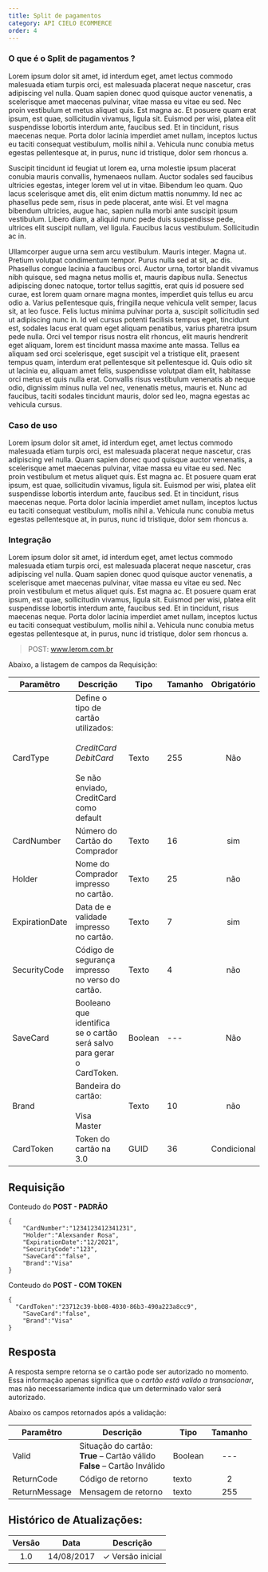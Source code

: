 ```yaml
---
title: Split de pagamentos
category: API CIELO ECOMMERCE
order: 4
---
```

### O que é o Split de pagamentos ?

Lorem ipsum dolor sit amet, id interdum eget, amet lectus commodo malesuada etiam turpis orci, est malesuada placerat neque nascetur, cras adipiscing vel nulla. Quam sapien donec quod quisque auctor venenatis, a scelerisque amet maecenas pulvinar, vitae massa eu vitae eu sed. Nec proin vestibulum et metus aliquet quis. Est magna ac. Et posuere quam erat ipsum, est quae, sollicitudin vivamus, ligula sit. Euismod per wisi, platea elit suspendisse lobortis interdum ante, faucibus sed. Et in tincidunt, risus maecenas neque. Porta dolor lacinia imperdiet amet nullam, inceptos luctus eu taciti consequat vestibulum, mollis nihil a. Vehicula nunc conubia metus egestas pellentesque at, in purus, nunc id tristique, dolor sem rhoncus a.

Suscipit tincidunt id feugiat ut lorem ea, urna molestie ipsum placerat conubia mauris convallis, hymenaeos nullam. Auctor sodales sed faucibus ultricies egestas, integer lorem vel ut in vitae. Bibendum leo quam. Quo lacus scelerisque amet dis, elit enim dictum mattis nonummy. Id nec ac phasellus pede sem, risus in pede placerat, ante wisi. Et vel magna bibendum ultricies, augue hac, sapien nulla morbi ante suscipit ipsum vestibulum. Libero diam, a aliquid nunc pede duis suspendisse pede, ultrices elit suscipit nullam, vel ligula. Faucibus lacus vestibulum. Sollicitudin ac in.

Ullamcorper augue urna sem arcu vestibulum. Mauris integer. Magna ut. Pretium volutpat condimentum tempor. Purus nulla sed at sit, ac dis. Phasellus congue lacinia a faucibus orci. Auctor urna, tortor blandit vivamus nibh quisque, sed magna netus mollis et, mauris dapibus nulla.
Senectus adipiscing donec natoque, tortor tellus sagittis, erat quis id posuere sed curae, est lorem quam ornare magna montes, imperdiet quis tellus eu arcu odio a. Varius pellentesque quis, fringilla neque vehicula velit semper, lacus sit, at leo fusce. Felis luctus minima pulvinar porta a, suscipit sollicitudin sed ut adipiscing nunc in. Id vel cursus potenti facilisis tempus eget, tincidunt est, sodales lacus erat quam eget aliquam penatibus, varius pharetra ipsum pede nulla. Orci vel tempor risus nostra elit rhoncus, elit mauris hendrerit eget aliquam, lorem est tincidunt massa maxime ante massa. Tellus ea aliquam sed orci scelerisque, eget suscipit vel a tristique elit, praesent tempus quam, interdum erat pellentesque sit pellentesque id. Quis odio sit ut lacinia eu, aliquam amet felis, suspendisse volutpat diam elit, habitasse orci metus et quis nulla erat. Convallis risus vestibulum venenatis ab neque odio, dignissim minus nulla vel nec, venenatis metus, mauris et. Nunc ad faucibus, taciti sodales tincidunt mauris, dolor sed leo, magna egestas ac vehicula cursus.


### Caso de uso


Lorem ipsum dolor sit amet, id interdum eget, amet lectus commodo malesuada etiam turpis orci, est malesuada placerat neque nascetur, cras adipiscing vel nulla. Quam sapien donec quod quisque auctor venenatis, a scelerisque amet maecenas pulvinar, vitae massa eu vitae eu sed. Nec proin vestibulum et metus aliquet quis. Est magna ac. Et posuere quam erat ipsum, est quae, sollicitudin vivamus, ligula sit. Euismod per wisi, platea elit suspendisse lobortis interdum ante, faucibus sed. Et in tincidunt, risus maecenas neque. Porta dolor lacinia imperdiet amet nullam, inceptos luctus eu taciti consequat vestibulum, mollis nihil a. Vehicula nunc conubia metus egestas pellentesque at, in purus, nunc id tristique, dolor sem rhoncus a.


### Integração

Lorem ipsum dolor sit amet, id interdum eget, amet lectus commodo malesuada etiam turpis orci, est malesuada placerat neque nascetur, cras adipiscing vel nulla. Quam sapien donec quod quisque auctor venenatis, a scelerisque amet maecenas pulvinar, vitae massa eu vitae eu sed. Nec proin vestibulum et metus aliquet quis. Est magna ac. Et posuere quam erat ipsum, est quae, sollicitudin vivamus, ligula sit. Euismod per wisi, platea elit suspendisse lobortis interdum ante, faucibus sed. Et in tincidunt, risus maecenas neque. Porta dolor lacinia imperdiet amet nullam, inceptos luctus eu taciti consequat vestibulum, mollis nihil a. Vehicula nunc conubia metus egestas pellentesque at, in purus, nunc id tristique, dolor sem rhoncus a.


> POST: www.lerom.com.br


Abaixo, a listagem de campos da Requisição:

| Paramêtro      | Descrição                                                                                                             | Tipo    | Tamanho | Obrigatório |
|----------------|-----------------------------------------------------------------------------------------------------------------------|---------|---------|:-----------:|
| CardType       | Define o tipo de cartão utilizados:<br><br>*CreditCard*<br>*DebitCard*<br><br>Se não enviado, CreditCard como default | Texto   | 255     | Não         |
| CardNumber     | Número do Cartão do Comprador                                                                                         | Texto   | 16      | sim         |
| Holder         | Nome do Comprador impresso no cartão.                                                                                 | Texto   | 25      | não         |
| ExpirationDate | Data de e validade impresso no cartão.                                                                                | Texto   | 7       | sim         |
| SecurityCode   | Código de segurança impresso no verso do cartão.                                                                      | Texto   | 4       | não         |
| SaveCard       | Booleano que identifica se o cartão será salvo para gerar o CardToken.                                                | Boolean | ---     | Não         |
| Brand          | Bandeira do cartão: <br><br>Visa<br>Master<br>| Texto   | 10      | não         |
| CardToken      | Token do cartão na 3.0                                                                                                | GUID    | 36      | Condicional |


## Requisição


Conteudo do **POST - PADRÃO**
```
{
    "CardNumber":"1234123412341231",
    "Holder":"Alexsander Rosa",
    "ExpirationDate":"12/2021",
    "SecurityCode":"123",
    "SaveCard":"false",
    "Brand":"Visa"
}
```

Conteudo do **POST - COM TOKEN**
```
{
  "CardToken":"23712c39-bb08-4030-86b3-490a223a8cc9",
    "SaveCard":"false",
    "Brand":"Visa"
}
```

## Resposta

A resposta sempre retorna se o cartão pode ser autorizado no momento. Essa informação apenas significa que o _cartão está valido a transacionar_, mas não necessariamente indica que um determinado valor será autorizado.

Abaixo os campos retornados após a validação:


| Paramêtro     | Descrição                                                                       | Tipo    | Tamanho |
|---------------|---------------------------------------------------------------------------------|---------|:-------:|
| Valid         | Situação do cartão:<br> **True** – Cartão válido<BR>**False** – Cartão Inválido | Boolean | ---     |
| ReturnCode    | Código de retorno                                                               | texto   | 2       |
| ReturnMessage | Mensagem de retorno                                                             | texto   | 255     |



## Histórico de Atualizações:

| Versão | Data       | Descrição                                                                                                      |
|:------:|------------|----------------------------------------------------------------------------------------------------------------|
| 1.0    | 14/08/2017 | ✓ Versão inicial                                                                                               |






